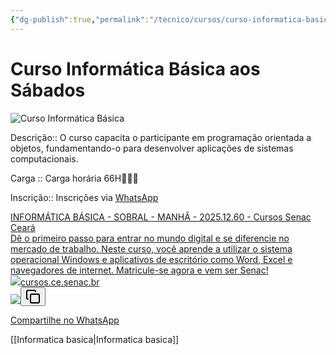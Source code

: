 ```yaml
---
{"dg-publish":true,"permalink":"/tecnico/cursos/curso-informatica-basica/","title":"Curso Informática Básica","metatags":{"description":"Dê o primeiro passo para entrar no mundo digital e se diferencie no mercado de trabalho. Neste curso, você aprende a utilizar o sistema operacional Windows e aplicativos de escritório como Word, Excel e navegadores de internet. Matricule-se agora e vem ser Senac!","og:image":"curso-prog.jpeg"},"tags":["curso"],"noteIcon":"1","updated":"2025-04-10T13:47:05.374-03:00"}
---
```


# Curso Informática Básica aos Sábados

![Curso Informática Básica](/img/user/Tecnico/cursos/curso-inf-bas-sab.png)

Descrição:: O curso capacita o participante em programação orientada a objetos, fundamentando-o para desenvolver aplicações de sistemas computacionais.

Carga :: Carga horária 66H👨🏻‍💻

Inscrição:: Inscrições via [WhatsApp](https://api.whatsapp.com/send?1=pt_BR&phone=5585991913667&text=Ol%C3%A1,%20gostaria%20de%20me%20matricular%20no%20curso%20INFOMATICA%20-%202025.12.60)

<div class="auto-card-link-container" data-auto-card-link-depth="-1"><a class="auto-card-link-card" href="https://cursos.ce.senac.br/produto/informatica-basica-sobral-manha-2025-12-60/"><div class="auto-card-link-main"><div class="auto-card-link-title">INFORMÁTICA BÁSICA - SOBRAL - MANHÃ - 2025.12.60 - Cursos Senac Ceará</div><div class="auto-card-link-description">Dê o primeiro passo para entrar no mundo digital e se diferencie no mercado de trabalho. Neste curso, você aprende a utilizar o sistema operacional Windows e aplicativos de escritório como Word, Excel e navegadores de internet. Matricule-se agora e vem ser Senac!</div><div class="auto-card-link-host"><img class="auto-card-link-favicon" src="https://cursos.ce.senac.br/wp-content/themes/2021_senac_cursos/assets/ico/android-icon-192x192.png"><span>cursos.ce.senac.br</span></div></div><img class="auto-card-link-thumbnail" src="https://cursos.ce.senac.br/wp-content/uploads/2022/01/Informatica.jpg" draggable="false"></a><button class="auto-card-link-copy-url clickable-icon" aria-label="Copy URL
https://cursos.ce.senac.br/produto/informatica-basica-sobral-manha-2025-12-60/"><svg xmlns="http://www.w3.org/2000/svg" width="24" height="24" viewBox="0 0 24 24" fill="none" stroke="currentColor" stroke-width="2" stroke-linecap="round" stroke-linejoin="round" class="svg-icon lucide-copy"><rect x="8" y="8" width="14" height="14" rx="2" ry="2"></rect><path d="M4 16c-1.1 0-2-.9-2-2V4c0-1.1.9-2 2-2h10c1.1 0 2 .9 2 2"></path></svg></button></div>

[Compartilhe no WhatsApp](https://api.whatsapp.com/send?1=pt_BR&phone=5585991913667&text=Ol%C3%A1,%20gostaria%20de%20me%20matricular%20no%20curso%20INFOMATICA%20-%202025.12.60)

[[Informatica basica\|Informatica basica]]
